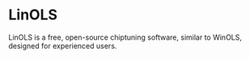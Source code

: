 # LinOLS
LinOLS is a free, open-source chiptuning software, similar to WinOLS, designed for experienced users.

